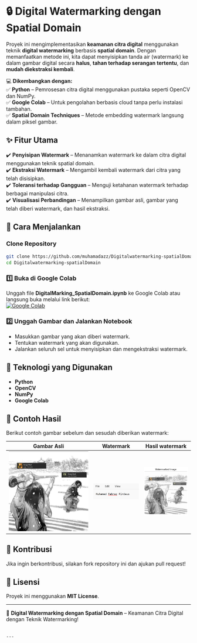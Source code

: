 # 🔒 Digital Watermarking dengan Spatial Domain  

Proyek ini mengimplementasikan **keamanan citra digital** menggunakan teknik **digital watermarking** berbasis **spatial domain**. Dengan memanfaatkan metode ini, kita dapat menyisipkan tanda air (watermark) ke dalam gambar digital secara **halus**, **tahan terhadap serangan tertentu**, dan **mudah diekstraksi kembali**.  

💻 **Dikembangkan dengan:**  
✅ **Python** – Pemrosesan citra digital menggunakan pustaka seperti OpenCV dan NumPy.  
✅ **Google Colab** – Untuk pengolahan berbasis cloud tanpa perlu instalasi tambahan.  
✅ **Spatial Domain Techniques** – Metode embedding watermark langsung dalam piksel gambar.  

## ✨ Fitur Utama
✔️ **Penyisipan Watermark** – Menanamkan watermark ke dalam citra digital menggunakan teknik spatial domain.  
✔️ **Ekstraksi Watermark** – Mengambil kembali watermark dari citra yang telah disisipkan.  
✔️ **Toleransi terhadap Gangguan** – Menguji ketahanan watermark terhadap berbagai manipulasi citra.  
✔️ **Visualisasi Perbandingan** – Menampilkan gambar asli, gambar yang telah diberi watermark, dan hasil ekstraksi.  

## 🚀 Cara Menjalankan  
###  **Clone Repository**  
```bash
git clone https://github.com/muhamadazz/Digitalwatermarking-spatialDomain.git
cd Digitalwatermarking-spatialDomain
```

### 1️⃣ **Buka di Google Colab**  
Unggah file **DigitalMarking_SpatialDomain.ipynb** ke Google Colab atau langsung buka melalui link berikut:  
[![Google Colab](https://colab.research.google.com/assets/colab-badge.svg)](https://colab.research.google.com/)

### 2️⃣ **Unggah Gambar dan Jalankan Notebook**  
- Masukkan gambar yang akan diberi watermark.  
- Tentukan watermark yang akan digunakan.  
- Jalankan seluruh sel untuk menyisipkan dan mengekstraksi watermark.  

## 📌 Teknologi yang Digunakan  
- **Python**  
- **OpenCV**  
- **NumPy**  
- **Google Colab**  

## 🔬 Contoh Hasil  
Berikut contoh gambar sebelum dan sesudah diberikan watermark:  

| Gambar Asli | Watermark | Hasil watermark |
|-------------|----------------------|----------------|
| ![Original](image.jpg) | ![Watermark](watermark.png) | ![Extracted](image_with_watermark(2).png) |

## 🤝 Kontribusi  
Jika ingin berkontribusi, silakan fork repository ini dan ajukan pull request!  

## 📜 Lisensi  
Proyek ini menggunakan **MIT License**.  

---

🚀 **Digital Watermarking dengan Spatial Domain** – Keamanan Citra Digital dengan Teknik Watermarking!
```

---

